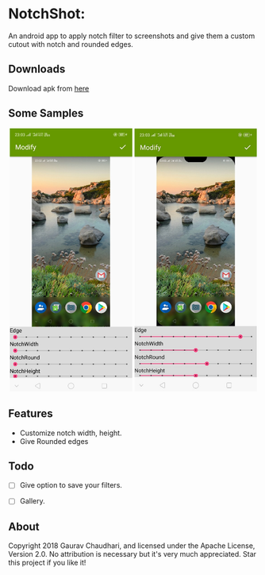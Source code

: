 NotchShot:
==========
An android app to apply notch filter to screenshots and give them a custom cutout with notch and rounded edges.

## Downloads

Download apk from [here](https://github.com/Gauravv97/NotchShot/raw/master/apk/NotchShot.apk)


## Some Samples

<p align="center">
    <img src="Images/Image1.jpg" width="49%">   <img src="Images/Image2.jpg" width="49%"></br>
 
</p>


## Features

* Customize notch width, height.
* Give Rounded edges


## Todo

* [ ] Give option to save your filters.
* [ ] Gallery.



## About

Copyright 2018 Gaurav Chaudhari, and licensed under the Apache License, Version 2.0. No attribution is necessary but it's very much appreciated. Star this project if you like it!


